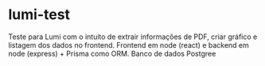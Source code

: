 # lumi-test
Teste para Lumi com o intuito de extrair informações de PDF, criar gráfico e listagem dos dados no frontend. Frontend em node (react) e backend em node (express) + Prisma como ORM. Banco de dados Postgree
